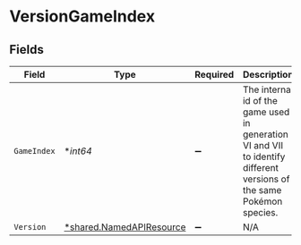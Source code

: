 # VersionGameIndex


## Fields

| Field                                                                                                                  | Type                                                                                                                   | Required                                                                                                               | Description                                                                                                            | Example                                                                                                                |
| ---------------------------------------------------------------------------------------------------------------------- | ---------------------------------------------------------------------------------------------------------------------- | ---------------------------------------------------------------------------------------------------------------------- | ---------------------------------------------------------------------------------------------------------------------- | ---------------------------------------------------------------------------------------------------------------------- |
| `GameIndex`                                                                                                            | **int64*                                                                                                               | :heavy_minus_sign:                                                                                                     | The internal id of the game used in generation VI and VII to identify different<br/>versions of the same Pokémon species.<br/> | 12                                                                                                                     |
| `Version`                                                                                                              | [*shared.NamedAPIResource](../../../pkg/models/shared/namedapiresource.md)                                             | :heavy_minus_sign:                                                                                                     | N/A                                                                                                                    |                                                                                                                        |